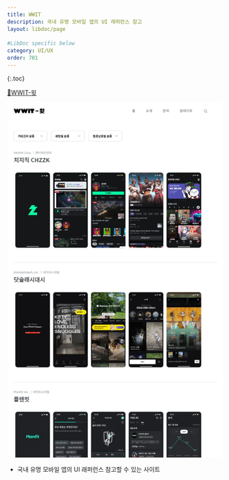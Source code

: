 ```yaml
---
title: WWIT
description: 국내 유명 모바일 앱의 UI 래퍼런스 참고
layout: libdoc/page

#LibDoc specific below
category: UI/UX
order: 701
---
```

{:.toc}

[🔗WWIT-윗](https://wwit.design/)

![](/assets/uiux/UIUX_701_wwit/UIUX_701_wwit.webp)


* 국내 유명 모바일 앱의 UI 래퍼런스 참고할 수 있는 사이트